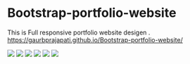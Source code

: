 # Bootstrap-portfolio-website

This is Full responsive portfolio website desigen .
https://gaurbprajapati.github.io/Bootstrap-portfolio-website/


![](Screenshot%20(339).png)
![](Screenshot%20(340).png)
![](Screenshot%20(341).png)
![](Screenshot%20(342).png)
![](Screenshot%20(343).png)
![](Screenshot%20(245).png)

